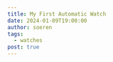 ```yaml
---
title: My First Automatic Watch
date: 2024-01-09T19:00:00
author: soeren
tags:
  - watches
post: true
---
```

